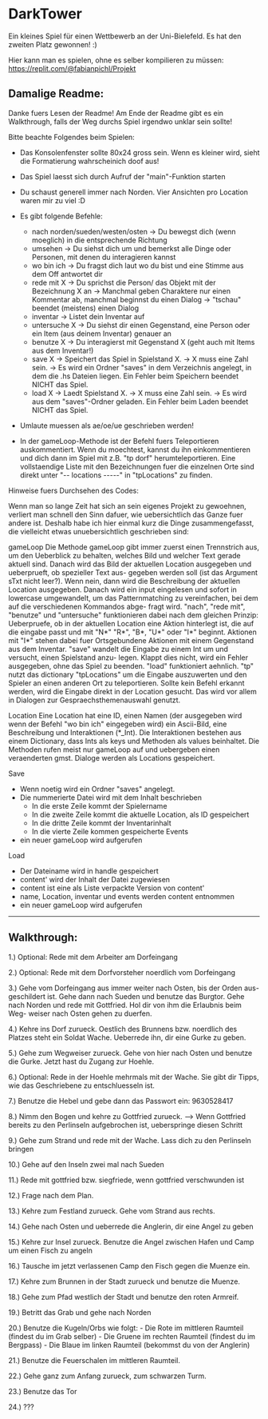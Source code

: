 # DarkTower
Ein kleines Spiel für einen Wettbewerb an der Uni-Bielefeld. 
Es hat den zweiten Platz gewonnen! :)

Hier kann man es spielen, ohne es selber kompilieren zu müssen:
https://replit.com/@fabianpichl/Projekt

## Damalige Readme:

Danke fuers Lesen der Readme!
Am Ende der Readme gibt es ein Walkthrough, falls der Weg durchs Spiel irgendwo
unklar sein sollte!
  

Bitte beachte Folgendes beim Spielen:

- Das Konsolenfenster sollte 80x24 gross sein. Wenn es kleiner wird, sieht die 
  Formatierung wahrscheinich doof aus!
  
- Das Spiel laesst sich durch Aufruf der "main"-Funktion starten

- Du schaust generell immer nach Norden. Vier Ansichten pro Location waren mir
  zu viel :D

- Es gibt folgende Befehle:
  - nach norden/sueden/westen/osten -> Du bewegst dich (wenn moeglich) in die
    entsprechende Richtung
  - umsehen -> Du siehst dich um und bemerkst alle Dinge oder Personen, mit
    denen du interagieren kannst
  - wo bin ich -> Du fragst dich laut wo du bist und eine Stimme aus dem Off
    antwortet dir
  - rede mit X -> Du sprichst die Person/ das Objekt mit der Bezeichnung X an
    -> Manchmal geben Charaktere nur einen Kommentar ab, manchmal beginnst du 
       einen Dialog
       -> "tschau" beendet (meistens) einen Dialog
  - inventar -> Listet dein Inventar auf
  - untersuche X -> Du siehst dir einen Gegenstand, eine Person oder ein Item
    (aus deinem Inventar) genauer an
  - benutze X -> Du interagierst mit Gegenstand X (geht auch mit Items aus dem
    Inventar!)
  - save X -> Speichert das Spiel in Spielstand X.
    -> X muss eine Zahl sein.
    -> Es wird ein Ordner "saves" in dem Verzeichnis angelegt, in dem die .hs
       Dateien liegen. Ein Fehler beim Speichern beendet NICHT das Spiel.
  - load X -> Laedt Spielstand X.
    -> X muss eine Zahl sein.
    -> Es wird aus dem "saves"-Ordner geladen. Ein Fehler beim Laden beendet
       NICHT das Spiel.
    
- Umlaute muessen als ae/oe/ue geschrieben werden!

- In der gameLoop-Methode ist der Befehl fuers Teleportieren auskommentiert.
  Wenn du moechtest, kannst du ihn einkommentieren und dich dann im Spiel mit
  z.B. "tp dorf" herumteleportieren. Eine vollstaendige Liste mit den
  Bezeichnungen fuer die einzelnen Orte sind direkt unter "-- locations -----" 
  in "tpLocations" zu finden. 


Hinweise fuers Durchsehen des Codes:

Wenn man so lange Zeit hat sich an sein eigenes Projekt zu gewoehnen, verliert
man schnell den Sinn dafuer, wie uebersichtlich das Ganze fuer andere ist.
Deshalb habe ich hier einmal kurz die Dinge zusammengefasst, die vielleicht
etwas unuebersichtlich geschrieben sind:

gameLoop
Die Methode gameLoop gibt immer zuerst einen Trennstrich aus, um den Ueberblick
zu behalten, welches Bild und welcher Text gerade aktuell sind. Danach wird das
Bild der aktuellen Location ausgegeben und ueberprueft, ob spezieller Text aus-
gegeben werden soll (ist das Argument sTxt nicht leer?). Wenn nein, dann wird
die Beschreibung der aktuellen Location ausgegeben.
Danach wird ein input eingelesen und sofort in lowercase umgewandelt, um das
Patternmatching zu vereinfachen, bei dem auf die verschiedenen Kommandos abge-
fragt wird. "nach", "rede mit", "benutze" und "untersuche" funktionieren dabei
nach dem gleichen Prinzip: Ueberpruefe, ob in der aktuellen Location eine Aktion
hinterlegt ist, die auf die eingabe passt und mit "N*" "R*", "B*, "U*" oder "I*"
beginnt. Aktionen mit "I*" stehen dabei fuer Ortsgebundene Aktionen mit einem 
Gegenstand aus dem Inventar.
"save" wandelt die Eingabe zu einem Int um und versucht, einen Spielstand anzu-
legen. Klappt dies nicht, wird ein Fehler ausgegeben, ohne das Spiel zu beenden.
"load" funktioniert aehnlich.
"tp" nutzt das dictionary "tpLocations" um die Eingabe auszuwerten und den 
Spieler an einen anderen Ort zu teleportieren.
Sollte kein Befehl erkannt werden, wird die Eingabe direkt in der Location
gesucht. Das wird vor allem in Dialogen zur Gespraechsthemenauswahl genutzt.

Location
Eine Location hat eine ID, einen Namen (der ausgegeben wird wenn der Befehl
"wo bin ich" eingegeben wird) ein Ascii-Bild, eine Beschreibung und
Interaktionen (*_Int). Die Interaktionen bestehen aus einem Dictionary, dass
Ints als keys und Methoden als values beinhaltet. Die Methoden rufen meist nur
gameLoop auf und uebergeben einen veraenderten gmst.
Dialoge werden als Locations gespeichert.

Save
- Wenn noetig wird ein Ordner "saves" angelegt.
- Die nummerierte Datei wird mit dem Inhalt beschrieben
  - In die erste Zeile kommt der Spielername
  - In die zweite Zeile kommt die aktuelle Location, als ID gespeichert
  - In die dritte Zeile kommt der Inventarinhalt
  - In die vierte Zeile kommen gespeicherte Events
- ein neuer gameLoop wird aufgerufen

Load
- Der Dateiname wird in handle gespeichert
- content' wird der Inhalt der Datei zugewiesen
- content ist eine als Liste verpackte Version von content'
- name, Location, inventar und events werden content entnommen
- ein neuer gameLoop wird aufgerufen



---

## Walkthrough:

 1.) Optional: Rede mit dem Arbeiter am Dorfeingang
 
 2.) Optional: Rede mit dem Dorfvorsteher noerdlich vom Dorfeingang
 
 3.) Gehe vom Dorfeingang aus immer weiter nach Osten, bis der Orden aus-
     geschildert ist. Gehe dann nach Sueden und benutze das Burgtor. Gehe nach 
     Norden und rede mit Gottfried. Hol dir von ihm die Erlaubnis beim Weg-
     weiser nach Osten gehen zu duerfen.
     
 4.) Kehre ins Dorf zurueck. Oestlich des Brunnens bzw. noerdlich des Platzes
     steht ein Soldat Wache. Ueberrede ihn, dir eine Gurke zu geben.
     
 5.) Gehe zum Wegweiser zurueck. Gehe von hier nach Osten und benutze die Gurke.
     Jetzt hast du Zugang zur Hoehle.
     
 6.) Optional: Rede in der Hoehle mehrmals mit der Wache. Sie gibt dir Tipps,
     wie das Geschriebene zu entschluesseln ist.
     
 7.) Benutze die Hebel und gebe dann das Passwort ein: 9630528417
 
 8.) Nimm den Bogen und kehre zu Gottfried zurueck.
     --> Wenn Gottfried bereits zu den Perlinseln aufgebrochen ist, ueberspringe
         diesen Schritt
 
 9.) Gehe zum Strand und rede mit der Wache. Lass dich zu den Perlinseln bringen
 
10.) Gehe auf den Inseln zwei mal nach Sueden

11.) Rede mit gottfried bzw. siegfriede, wenn gottfried verschwunden ist

12.) Frage nach dem Plan.

13.) Kehre zum Festland zurueck. Gehe vom Strand aus rechts.

14.) Gehe nach Osten und ueberrede die Anglerin, dir eine Angel zu geben

15.) Kehre zur Insel zurueck. Benutze die Angel zwischen Hafen und Camp um einen
     Fisch zu angeln
     
16.) Tausche im jetzt verlassenen Camp den Fisch gegen die Muenze ein.

17.) Kehre zum Brunnen in der Stadt zurueck und benutze die Muenze.

18.) Gehe zum Pfad westlich der Stadt und benutze den roten Armreif.

19.) Betritt das Grab und gehe nach Norden

20.) Benutze die Kugeln/Orbs wie folgt:
     - Die Rote im mittleren Raumteil (findest du im Grab selber)
     - Die Gruene im rechten Raumteil (findest du im Bergpass)
     - Die Blaue im linken Raumteil (bekommst du von der Anglerin)
     
21.) Benutze die Feuerschalen im mittleren Raumteil.

22.) Gehe ganz zum Anfang zurueck, zum schwarzen Turm.

23.) Benutze das Tor

24.) ???

